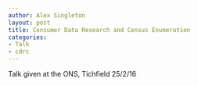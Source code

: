 ```yaml
---
author: Alex Singleton
layout: post
title: Consumer Data Research and Census Enumeration
categories:
- Talk
- cdrc
---
```


<script async class="speakerdeck-embed" data-id="b018b0b3d6ef46ac8d8c210174811314" data-ratio="1.33333333333333" src="//speakerdeck.com/assets/embed.js"></script>

Talk given at the ONS, Tichfield 25/2/16